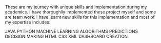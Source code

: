 These are my journey with unique skills and implementation during my academics.
I have thoroughlly implemented these project myself and some are team work.
I have learnt new skills for this implementation and most of my expertise includes:

JAVA
PYTHON
MACHINE LEARNING ALGORITHMS
PREDICTIONS
DECISION MAKING
HTML
CSS
XML
DASHBOARD CREATION
